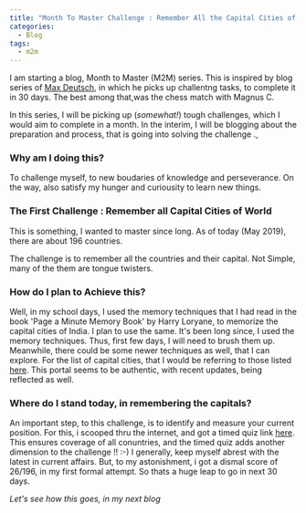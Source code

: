 ```yaml
---
title: "Month To Master Challenge : Remember All the Capital Cities of the World"
categories:
  - Blog
tags:
  - m2m
---
```


I am starting a blog, Month to Master (M2M) series.
This is inspired by blog series of [Max Deutsch](https://medium.com/@maxdeutsch), in which he picks up challentng tasks, to complete it in 30 days. The best among that,was the chess match with Magnus C.

In this series, I will be picking up (_somewhat!_) tough challenges, which I would aim to complete in a month.
In the interim, I will be blogging about the preparation and process, that is going into solving the challenge .,

### Why am I doing this?
To challenge myself, to new boudaries of knowledge and perseverance.
On the way, also satisfy my hunger and curiousity to learn new things.

### The First Challenge : Remember all Capital Cities of World
This is something, I wanted to master since long. As of today (May 2019), there are about 196 countries.

The challenge is to remember all the countries and their capital. Not Simple, many of the them are tongue twisters.

### How do I plan to Achieve this?
Well, in my school days, I used the memory techniques that I had read in the book 'Page a Minute Memory Book' by Harry Loryane, to memorize the capital cities of India. I plan to use the same. It's been long since, I used the memory techniques. Thus, first few days, I will need to brush them up. Meanwhile, there could be some newer techniques as well, that I can explore. 
For the list of capital cities, that I would be referring to those listed [here](https://www.countries-ofthe-world.com/capitals-of-the-world.html). This portal seems to be authentic, with recent updates, being reflected as well.

### Where do I stand today, in remembering the capitals?
An important step, to this challenge, is to identify and measure your current position. For this, i scooped thru the internet, and got a timed quiz link [here](https://www.jetpunk.com/quizzes/name-world-capitals). This ensures coverage of all conuntries, and the timed quiz adds another dimension to the challenge !! :-)
I generally, keep myself abrest with the latest in current affairs. But, to my astonishment, i got a dismal score of 26/196, in my first formal attempt.
So thats a huge leap to go in next 30 days.

_Let's see how this goes, in my next blog_
